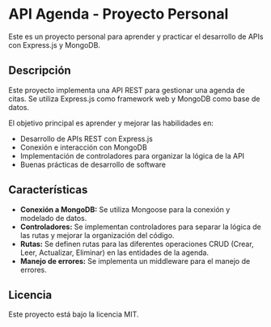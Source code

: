 # API Agenda - Proyecto Personal

Este es un proyecto personal para aprender y practicar el desarrollo de APIs con Express.js y MongoDB.

## Descripción

Este proyecto implementa una API REST para gestionar una agenda de citas. Se utiliza Express.js como framework web y MongoDB como base de datos. 

El objetivo principal es aprender y mejorar las habilidades en:

* Desarrollo de APIs REST con Express.js
* Conexión e interacción con MongoDB
* Implementación de controladores para organizar la lógica de la API
* Buenas prácticas de desarrollo de software

## Características

* **Conexión a MongoDB:**  Se utiliza Mongoose para la conexión y modelado de datos.
* **Controladores:** Se implementan controladores para separar la lógica de las rutas y mejorar la organización del código.
* **Rutas:** Se definen rutas para las diferentes operaciones CRUD (Crear, Leer, Actualizar, Eliminar) en las entidades de la agenda.
* **Manejo de errores:** Se implementa un middleware para el manejo de errores.

## Licencia

Este proyecto está bajo la licencia MIT.